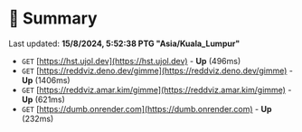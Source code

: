 # 📖 Summary
Last updated: **15/8/2024, 5:52:38 PTG "Asia/Kuala_Lumpur"**

- `GET` [https://hst.ujol.dev](https://hst.ujol.dev) - **Up** (496ms)
- `GET` [https://reddviz.deno.dev/gimme](https://reddviz.deno.dev/gimme) - **Up** (1406ms)
- `GET` [https://reddviz.amar.kim/gimme](https://reddviz.amar.kim/gimme) - **Up** (621ms)
- `GET` [https://dumb.onrender.com](https://dumb.onrender.com) - **Up** (232ms)
